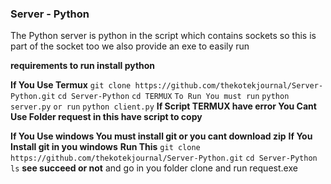 ### Server - Python


The Python server is python in the script which contains sockets so this is part of the socket too
we also provide an exe to easily run

**requirements to run install python**

**If You Use Termux**
`git clone https://github.com/thekotekjournal/Server-Python.git`
`cd Server-Python`
`cd TERMUX`
`To Run You must run`
`python server.py`
`or run`
`python client.py`
**If Script TERMUX have error You Cant Use Folder request in this have script to copy**

**If You Use windows You must install git or you cant download zip**
**If You Install git in you windows**
**Run This**
`git clone https://github.com/thekotekjournal/Server-Python.git`
`cd Server-Python`
`ls`
**see succeed or not**
and go in you folder clone and run request.exe
